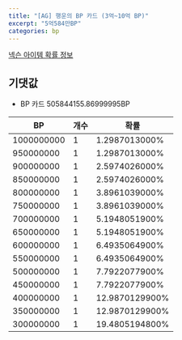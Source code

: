 ```yaml
---
title: "[AG] 행운의 BP 카드 (3억~10억 BP)"
excerpt: "5억584만BP"
categories: bp
---
```

[넥슨 아이템 확률 정보](http://iteminfo.nexon.com/probability/fo4?sn=7265)

## 기댓값
  - BP 카드 505844155.86999995BP

|BP|개수|확률|
|---|---|---|
|1000000000|1|1.2987013000%|
|950000000|1|1.2987013000%|
|900000000|1|2.5974026000%|
|850000000|1|2.5974026000%|
|800000000|1|3.8961039000%|
|750000000|1|3.8961039000%|
|700000000|1|5.1948051900%|
|650000000|1|5.1948051900%|
|600000000|1|6.4935064900%|
|550000000|1|6.4935064900%|
|500000000|1|7.7922077900%|
|450000000|1|7.7922077900%|
|400000000|1|12.9870129900%|
|350000000|1|12.9870129900%|
|300000000|1|19.4805194800%|
